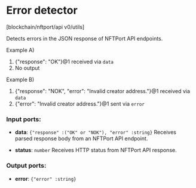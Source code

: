# Error detector

[blockchain/nftport/api v0/utils]

Detects errors in the JSON response of NFTPort API endpoints.

Example A)
1. {"response": "OK"}@1 received via `data`
2. No output

Example B)
1. {"response": "NOK", "error": "Invalid creator address."}@1 received via `data`
2. {"error": "Invalid creator address."}@1 sent via `error`

### Input ports:

* __data__: `{"response" :("OK" or "NOK"), "error" :string}`
    Receives parsed response body from an NFTPort API endpoint.



* __status__: `number`
    Receives HTTP status from NFTPort API response.



### Output ports:

* __error__: `{"error" :string}`


